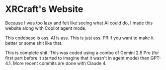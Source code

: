 # XRCraft's Website
Because I was too lazy and felt like seeing what AI could do, I made this website along with Copilot agent mode.

This codebase is ass. AI is ass. This is just ass. PR if you want to make it better or some shit like that.

This is complete shit. This was coded using a combo of Gemini 2.5 Pro (for first part before it started to imagine that it wasn't in agent mode) then GPT-4.1. More recent commits are done with Claude 4.
